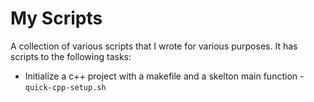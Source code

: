 # My Scripts
A collection of various scripts that I wrote for various purposes.
It has scripts to the following tasks:

* Initialize a c++ project with a makefile and a skelton main 
  function - `quick-cpp-setup.sh`


